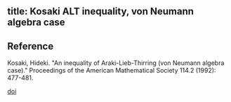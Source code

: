 title: Kosaki ALT inequality, von Neumann algebra case 
---

## Reference

Kosaki, Hideki. "An inequality of Araki-Lieb-Thirring (von Neumann algebra case)." Proceedings of the American Mathematical Society 114.2 (1992): 477-481.


[doi](https://doi.org/10.1090/S0002-9939-1992-1065951-1)
